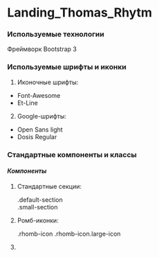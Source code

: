 # Landing_Thomas_Rhytm

### Используемые технологии

Фреймворк Bootstrap 3

### Используемые шрифты и иконки

1. Иконочные шрифты:
* Font-Awesome
* Et-Line
2. Google-шрифты:
* Open Sans light
* Dosis Regular

### Стандартные компоненты и классы

#### _Компоненты_

1. Стандартные секции:

     .default-section    
     .small-section
    
 2. Ромб-иконки:
      
      .rhomb-icon
      .rhomb-icon.large-icon
      
3.
